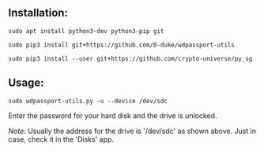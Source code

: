 
## Installation: 

```
sudo apt install python3-dev python3-pip git

sudo pip3 install git+https://github.com/0-duke/wdpassport-utils

sudo pip3 install --user git+https://github.com/crypto-universe/py_sg
```

## Usage:

```
sudo wdpassport-utils.py -u --device /dev/sdc
```

Enter the password for your hard disk and the drive is unlocked. 

*Note:* Usually the address for the drive is '/dev/sdc' as shown above. Just in case, check it in the 'Disks' app.
